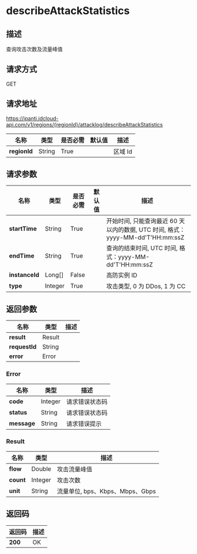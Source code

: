 # describeAttackStatistics


## 描述
查询攻击次数及流量峰值

## 请求方式
GET

## 请求地址
https://ipanti.jdcloud-api.com/v1/regions/{regionId}/attacklog/describeAttackStatistics

|名称|类型|是否必需|默认值|描述|
|---|---|---|---|---|
|**regionId**|String|True| |区域 Id|

## 请求参数
|名称|类型|是否必需|默认值|描述|
|---|---|---|---|---|
|**startTime**|String|True| |开始时间, 只能查询最近 60 天以内的数据, UTC 时间, 格式：yyyy-MM-dd'T'HH:mm:ssZ|
|**endTime**|String|True| |查询的结束时间, UTC 时间, 格式：yyyy-MM-dd'T'HH:mm:ssZ|
|**instanceId**|Long[]|False| |高防实例 ID|
|**type**|Integer|True| |攻击类型, 0 为 DDos, 1 为 CC|


## 返回参数
|名称|类型|描述|
|---|---|---|
|**result**|Result| |
|**requestId**|String| |
|**error**|Error| |

### Error
|名称|类型|描述|
|---|---|---|
|**code**|Integer|请求错误状态码|
|**status**|String|请求错误状态码|
|**message**|String|请求错误提示|
### Result
|名称|类型|描述|
|---|---|---|
|**flow**|Double|攻击流量峰值|
|**count**|Integer|攻击次数|
|**unit**|String|流量单位, bps、Kbps、Mbps、Gbps|

## 返回码
|返回码|描述|
|---|---|
|**200**|OK|
